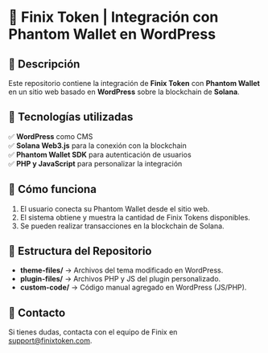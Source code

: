 
# 🚀 Finix Token | Integración con Phantom Wallet en WordPress  

## 📌 Descripción  
Este repositorio contiene la integración de **Finix Token** con **Phantom Wallet** en un sitio web basado en **WordPress** sobre la blockchain de **Solana**.  

## 🔧 Tecnologías utilizadas  
✅ **WordPress** como CMS  
✅ **Solana Web3.js** para la conexión con la blockchain  
✅ **Phantom Wallet SDK** para autenticación de usuarios  
✅ **PHP y JavaScript** para personalizar la integración  

## 📌 Cómo funciona  
1. El usuario conecta su Phantom Wallet desde el sitio web.  
2. El sistema obtiene y muestra la cantidad de Finix Tokens disponibles.  
3. Se pueden realizar transacciones en la blockchain de Solana.  

## 📂 Estructura del Repositorio  
- **theme-files/** → Archivos del tema modificado en WordPress.  
- **plugin-files/** → Archivos PHP y JS del plugin personalizado.  
- **custom-code/** → Código manual agregado en WordPress (JS/PHP).  

## 📩 Contacto  
Si tienes dudas, contacta con el equipo de Finix en [support@finixtoken.com](mailto:support@finixtoken.com).  
